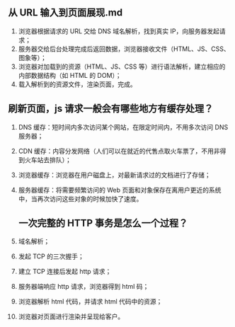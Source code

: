 ## 从 URL 输入到页面展现.md

1. 浏览器根据请求的 URL 交给 DNS 域名解析，找到真实 IP，向服务器发起请求；
2. 服务器交给后台处理完成后返回数据，浏览器接收文件（HTML、JS、CSS、图象等）；
3. 浏览器对加载到的资源（HTML、JS、CSS 等）进行语法解析，建立相应的内部数据结构（如 HTML 的 DOM）；
4. 载入解析到的资源文件，渲染页面，完成。





## 刷新页面，js 请求一般会有哪些地方有缓存处理？

1. DNS 缓存：短时间内多次访问某个网站，在限定时间内，不用多次访问 DNS 服务器；

2. CDN 缓存：内容分发网络（人们可以在就近的代售点取火车票了，不用非得到火车站去排队）；

3. 浏览器缓存：浏览器在用户磁盘上，对最新请求过的文档进行了存储；

4. 服务器缓存：将需要频繁访问的 Web 页面和对象保存在离用户更近的系统中，当再次访问这些对象的时候加快了速度。 

   

   ## 一次完整的 HTTP 事务是怎么一个过程？

1. 域名解析；
2. 发起 TCP 的三次握手；
3. 建立 TCP 连接后发起 http 请求；
4. 服务器端响应 http 请求，浏览器得到 html 码；
5. 浏览器解析 html 代码，并请求 html 代码中的资源；
6. 浏览器对页面进行渲染并呈现给客户。